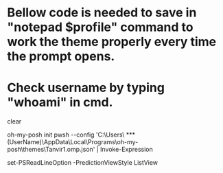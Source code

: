 # Bellow code is needed to save in "notepad $profile" command to work the theme properly every time the prompt opens.
# Check username by typing "whoami" in cmd.


clear

oh-my-posh init pwsh --config 'C:\Users\ ***(UserName)\AppData\Local\Programs\oh-my-posh\themes\Tanvir1.omp.json' | Invoke-Expression

set-PSReadLineOption -PredictionViewStyle ListView
